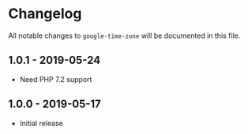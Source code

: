 # Changelog

All notable changes to `google-time-zone` will be documented in this file.

## 1.0.1 - 2019-05-24

- Need PHP 7.2 support

## 1.0.0 - 2019-05-17

- Initial release

